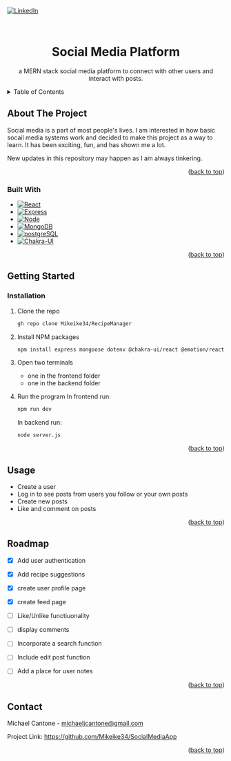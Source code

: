 

<!-- Improved compatibility of back to top link: See: https://github.com/othneildrew/Best-README-Template/pull/73 -->
<a id="readme-top"></a>
<!--
*** Thanks for checking out the Best-README-Template. If you have a suggestion
*** that would make this better, please fork the repo and create a pull request
*** or simply open an issue with the tag "enhancement".
*** Don't forget to give the project a star!
*** Thanks again! Now go create something AMAZING! :D
-->



<!-- PROJECT SHIELDS -->
<!--
*** I'm using markdown "reference style" links for readability.
*** Reference links are enclosed in brackets [ ] instead of parentheses ( ).
*** See the bottom of this document for the declaration of the reference variables
*** for contributors-url, forks-url, etc. This is an optional, concise syntax you may use.
*** https://www.markdownguide.org/basic-syntax/#reference-style-links
-->
[![LinkedIn][linkedin-shield]][linkedin-url]



<!-- PROJECT LOGO -->
<br />


  <h1 align="center">Social Media Platform</h1>

  <p align="center">
    a MERN stack social media platform to connect with other users and interact with posts.
   
  </p>
</div>



<!-- TABLE OF CONTENTS -->
<details>
  <summary>Table of Contents</summary>
  <ol>
    <li>
      <a href="#about-the-project">About The Project</a>
      <ul>
        <li><a href="#built-with">Built With</a></li>
      </ul>
    </li>
    <li>
      <a href="#getting-started">Getting Started</a>
      <ul>
        <li><a href="#installation">Installation</a></li>
      </ul>
    </li>
    <li><a href="#usage">Usage</a></li>
    <li><a href="#roadmap">Roadmap</a></li>
    <li><a href="#contact">Contact</a></li>
  </ol>
</details>



<!-- ABOUT THE PROJECT -->
## About The Project

Social media is a part of most people's lives. I am interested in how basic socail media systems work and decided to make this project as a way to learn. It has been exciting, fun, and has shown me a lot.

New updates in this repository may happen as I am always tinkering. 


<p align="right">(<a href="#readme-top">back to top</a>)</p>



### Built With

* [![React][React.js]][React-url]
* [![Express][Express.js]][Express-url]
* [![Node][Node.js]][Node-url]
* [![MongoDB][MongoDB]][MongoDB-url]
* [![postgreSQL][postgreSQL]][postgreSQL-url]
* [![Chakra-UI][Chakra-UI]][Chakra-UI-url]

<p align="right">(<a href="#readme-top">back to top</a>)</p>



<!-- GETTING STARTED -->
## Getting Started



### Installation

1. Clone the repo
   ```sh
   gh repo clone Mikeike34/RecipeManager
   ```
2. Install NPM packages
   ```sh
   npm install express mongoose dotenv @chakra-ui/react @emotion/react react-router-dom react-icons
   ```
3. Open two terminals <br>
   * one in the frontend folder
   * one in the backend folder

4. Run the program
   In frontend run:
   ```sh
   npm run dev
   ```
   In backend run:
   ```sh
   node server.js
   ```

<p align="right">(<a href="#readme-top">back to top</a>)</p>



<!-- USAGE EXAMPLES -->
## Usage

* Create a user
* Log in to see posts from users you follow or your own posts
* Create new posts
* Like and comment on posts

<p align="right">(<a href="#readme-top">back to top</a>)</p>



<!-- ROADMAP -->
## Roadmap

- [x] Add user authentication
- [x] Add recipe suggestions
- [X] create user profile page
- [X] create feed page
- [ ] Like/Unlike functiuonality
- [ ] display comments
- [ ] Incorporate a search function
- [ ] Include edit post function
- [ ] Add a place for user notes


<p align="right">(<a href="#readme-top">back to top</a>)</p>

<!-- CONTACT -->
## Contact

Michael Cantone - michaeljcantone@gmail.com

Project Link: https://github.com/Mikeike34/SocialMediaApp 

<p align="right">(<a href="#readme-top">back to top</a>)</p>




<!-- MARKDOWN LINKS & IMAGES -->
[linkedin-shield]: https://img.shields.io/badge/LinkedIn-Connect-blue
[linkedin-url]: https://www.linkedin.com/in/michael-cantone/

[Next.js]: https://img.shields.io/badge/next.js-000000?style=for-the-badge&logo=nextdotjs&logoColor=white
[Next-url]: https://nextjs.org/
[React.js]: https://img.shields.io/badge/React-20232A?style=for-the-badge&logo=react&logoColor=61DAFB
[React-url]: https://reactjs.org/
[Express.js]: https://img.shields.io/badge/Express.js-000000?logo=express&logoColor=fff&style=flat
[Express-url]:https://expressjs.com/
[Node.js]: https://img.shields.io/badge/node.js-339933?style=for-the-badge&logo=Node.js&logoColor=white
[Node-url]:https://nodejs.org/en
[MongoDB]:https://img.shields.io/badge/-MongoDB-13aa52?style=for-the-badge&logo=mongodb&logoColor=white
[MongoDB-url]:https://www.mongodb.com/lp/cloud/atlas/try4-reg?utm_source=google&utm_campaign=search_gs_pl_evergreen_mongodb_core-high-int_prosp-brand_gic-null_amers-us_ps-all_desktop_eng_lead&utm_term=mongo&utm_medium=cpc_paid_search&utm_ad=p&utm_ad_campaign_id=22124314743&adgroup=173195490443&cq_cmp=22124314743&gad_source=1&gclid=CjwKCAjwtdi_BhACEiwA97y8BAqjVM4xZS__6tc3FIafRmHr43SwxHB_t-nUpz_vpqIHYbELfv19-hoCzywQAvD_BwE
[postgreSQL]: https://img.shields.io/badge/postgresql-4169e1?style=for-the-badge&logo=postgresql&logoColor=white
[postgreSQL-url]:https://www.postgresql.org/
[Chakra-UI]:https://shields.io/badge/chakra--ui-black?logo=chakraui&style=for-the-badge
[Chakra-UI-url]:https://chakra-ui.com/
